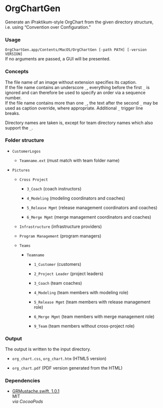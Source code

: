 OrgChartGen
===========

Generate an iPraktikum-style OrgChart from the given directory structure, i.e.
using “Convention over Configuration.”

### Usage

`OrgChartGen.app/Contents/MacOS/OrgChartGen [-path PATH] [-version VERSION]`  
If no arguments are passed, a GUI will be presented.

### Concepts

The file name of an image without extension specifies its caption.  
If the file name contains an underscore `_`, everything before the first `_` is
ignored and can therefore be used to specify an order via a sequence number.  
If the file name contains more than one `_`, the text after the second `_` may
be used as caption override, where appropriate. Additional `_` trigger line
breaks.

Directory names are taken is, except for team directory names which also support
the `_`.

### Folder structure

-   `CustomerLogos`

    -   `Teamname.ext` (must match with team folder name)

-   `Pictures`

    -   `Cross Project`

        -   `3_Coach` (coach instructors)

        -   `4_Modeling` (modeling coordinators and coaches)

        -   `5_Release Mgmt` (release management coordinators and coaches)

        -   `6_Merge Mgmt` (merge management coordinators and coaches)

    -   `Infrastructure` (infrastructure providers)

    -   `Program Management` (program managers)

    -   `Teams`

        -   `Teamname`

            -   `1_Customer` (customers)

            -   `2_Project Leader` (project leaders)

            -   `3_Coach` (team coaches)

            -   `4_Modeling` (team members with modeling role)

            -   `5_Release Mgmt` (team members with release management role)

            -   `6_Merge Mgmt` (team members with merge management role)

            -   `9_Team` (team members without cross-project role)

### Output

The output is written to the input directory.

-   `org_chart.css`, `org_chart.htm` (HTML5 version)

-   `org_chart.pdf` (PDF version generated from the HTML)

### Dependencies

-   [GRMustache.swift, 1.0.1](https://github.com/groue/GRMustache.swift/)  
    MIT  
    *via CocoaPods*
